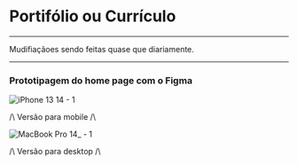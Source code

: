 # Portifólio ou Currículo

---

Mudifiaçãoes sendo feitas quase que diariamente.

---
### Prototipagem do home page com o **Figma**

![iPhone 13   14 - 1](https://github.com/user-attachments/assets/42fe1ab9-2c01-41e6-ac29-b1e87f107f71)

/\ Versão para mobile /\

![MacBook Pro 14_ - 1](https://github.com/user-attachments/assets/3af57597-0244-4423-8a29-7b39e8633df9)

/\ Versão para desktop /\
